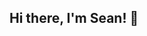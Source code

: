 <!--
**seanyap/seanyap** is a ✨ _special_ ✨ repository because its `README.md` (this file) appears on your GitHub profile.
Here are some ideas to get you started:
-->

## Hi there, I'm Sean! 👋

